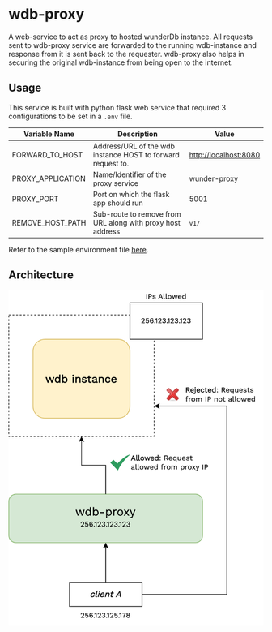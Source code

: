 # wdb-proxy

A web-service to act as proxy to hosted wunderDb instance. All requests sent to wdb-proxy service are forwarded to the running wdb-instance and response from it is sent back to the requester. wdb-proxy also helps in securing the original wdb-instance from being open to the internet.

## Usage

This service is built with python flask web service that required 3 configurations to be set in a `.env` file.

| Variable Name | Description | Value |
| ------------- | ----------- | ----- |
| FORWARD_TO_HOST  | Address/URL of the wdb instance HOST to forward request to. | <http://localhost:8080> |
| PROXY_APPLICATION | Name/Identifier of the proxy service | wunder-proxy |
| PROXY_PORT | Port on which the flask app should run | 5001 |
| REMOVE_HOST_PATH | Sub-route to remove from URL along with proxy host address | `v1/` |

Refer to the sample environment file [here](./.env).

## Architecture

![proxy-acrch](./docs/wdb-proxy.png)
